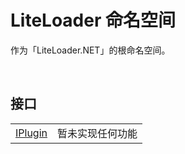 # LiteLoader 命名空间

作为「LiteLoader.NET」的根命名空间。

<br>

## 接口

|||
|-|-|
|[IPlugin](Iplugin.md)|暂未实现任何功能|



